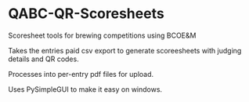 # QABC-QR-Scoresheets
Scoresheet tools for brewing competitions using BCOE&M

Takes the entries paid csv export to generate scoreesheets with judging details and QR codes.

Processes into per-entry pdf files for upload.

Uses PySimpleGUI to make it easy on windows.
